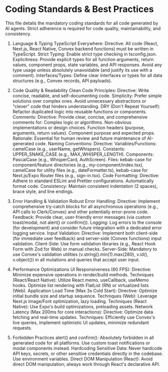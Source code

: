 # Coding Standards & Best Practices

This file details the mandatory coding standards for all code generated by AI agents. Strict adherence is required for code quality, maintainability, and consistency.

1. Language & Typing
TypeScript Everywhere:
Directive: All code (React, Next.js, React Native, Convex backend functions) must be written in TypeScript.
Strict Typing: Enable strict type checking in tsconfig.json.
Explicitness: Provide explicit types for all function arguments, return values, component props, state variables, and API responses. Avoid any type usage unless absolutely unavoidable (and justify its use with a comment).
Interfaces/Types: Define clear interfaces or types for all data structures (e.g., Convex records, API payloads).

2. Code Quality & Readability
Clean Code Principles:
Directive: Write concise, readable, and self-documenting code.
Simplicity: Prefer simple solutions over complex ones. Avoid unnecessary abstractions or "clever" code that hinders understanding.
DRY (Don't Repeat Yourself): Refactor duplicated logic into reusable functions or components.
Comments:
Directive: Provide clear, concise, and comprehensive comments for:
Complex logic or algorithms.
Non-obvious implementations or design choices.
Function headers (purpose, arguments, return values).
Component purpose and expected props.
Rationale: Essential for human review and future maintenance of AI-generated code.
Naming Conventions:
Directive:
Variables/Functions: camelCase (e.g., userName, getWhispers).
Constants: UPPER_SNAKE_CASE (e.g., MAX_WHISPER_LENGTH).
Components: PascalCase (e.g., WhisperCard, AuthScreen).
Files: kebab-case for component/feature directories (e.g., my-component/index.tsx), camelCase for utility files (e.g., dateFormatter.ts), kebab-case for Next.js/Expo Router files (e.g., sign-in.tsx).
Code Formatting:
Directive: Adhere to standard ESLint and Prettier configurations. Automatically format code.
Consistency: Maintain consistent indentation (2 spaces), brace style, and line endings.

3. Error Handling & Validation
Robust Error Handling:
Directive: Implement comprehensive try-catch blocks for all asynchronous operations (e.g., API calls to Clerk/Convex) and other potentially error-prone code.
Feedback: Provide clear, user-friendly error messages (via custom toast/modal, not alert() or confirm()).
Logging: Log errors to the console (for development) and consider future integration with a dedicated error logging service.
Input Validation:
Directive: Implement both client-side (for immediate user feedback) and server-side (Convex functions) input validation.
Client-Side: Use form validation libraries (e.g., React Hook Form with Zod for Web) or manual checks.
Server-Side: Mandatory to use Convex's validation utilities (v.string().min(1).max(280), v.id(), v.object()) in all mutations and queries that accept user input.

4. Performance Optimizations
UI Responsiveness (60 FPS):
Directive: Minimize expensive operations in render/build methods.
Techniques (React/React Native): Utilize React.memo, useCallback, useMemo hooks. Optimize list rendering with FlatList (RN) or virtualized lists (Web).
Application Load Time (Max 3s Cold Start):
Directive: Optimize initial bundle size and startup sequence.
Techniques (Web): Leverage Next.js Image/Font optimization, lazy loading.
Techniques (React Native): Use Expo's build optimizations, preloading assets.
Network Latency (Max 200ms for core interactions):
Directive: Optimize data fetching and real-time updates.
Techniques: Efficiently use Convex's live queries, implement optimistic UI updates, minimize redundant requests.

5. Forbidden Practices
alert() and confirm(): Absolutely forbidden in all generated code for all platforms. Use custom toast notifications or modal components instead.
Hardcoding Sensitive Data: Never hardcode API keys, secrets, or other sensitive credentials directly in the codebase. Use environment variables.
Direct DOM Manipulation (React): Avoid direct DOM manipulation; always work through React's declarative API.
